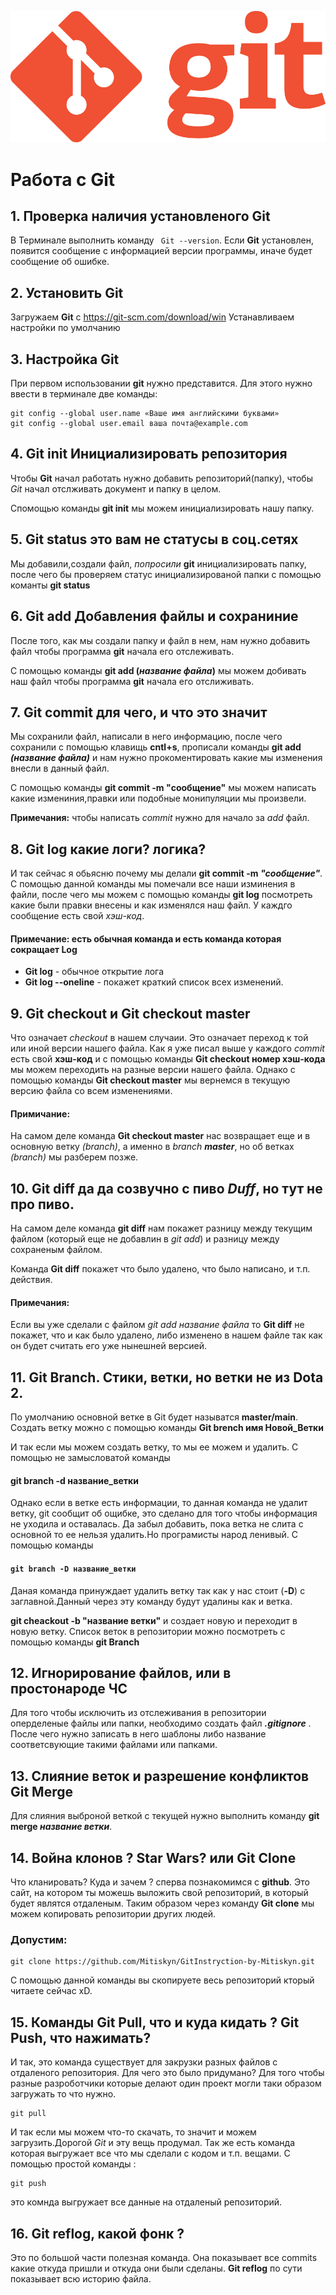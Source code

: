![Logo](Git-Logo-1788C.png)

# Работа с **Git**

## 1. Проверка наличия установленого **Git**
В Терминале выполнить команду ` Git --version`.
Если **Git** установлен, появится сообщение с информацией версии программы, иначе будет сообщение об ошибке.

## 2. Установить **Git**
Загружаем **Git** c https://git-scm.com/download/win
Устанавливаем настройки по умолчанию

## 3. Настройка **Git**
При первом использовании **git** нужно представится. Для этого нужно ввести в терминале две команды:
```
git config --global user.name «Ваше имя английскими буквами»
git config --global user.email ваша почта@example.com
```

## 4. **Git init** Инициализировать репозитория
Чтобы **Git** начал работать нужно добавить репозиторий(папку), чтобы *Git* начал отслживать документ и папку в целом.

Спомощью команды **git init** мы можем инициализировать нашу папку.

## 5. **Git status** это вам не статусы в соц.сетях
Мы добавили,создали файл, _попросили_ **git** инициализировать папку, после чего бы проверяем статус инициализированой папки с помощью команты **git status**

## 6. **Git add** Добавления файлы и сохраниние
После того, как мы создали папку и файл в нем, нам нужно добавить файл чтобы программа **git** начала его отслеживать.

С помощью команды __git add (*название файла*)__ мы можем добивать наш файл чтобы программа __git__ начала его отслиживать.

## 7. **Git commit** для чего, и что это значит
Мы сохранили файл, написали в него информацию, после чего сохранили с помощью клавищь **cntl+s**, прописали команды **git add _(название файла)_** и нам нужно прокоментировать какие мы изменения внесли в данный файл.

С помощью команды **git commit -m "сообщение"** мы можем написать какие измениния,правки или подобные монипуляции мы произвели.

**Примечания:** чтобы написать *commit* нужно для начало за *add* файл.

## 8. **Git log** какие логи? логика?
И так сейчас я обьясню почему мы делали **git commit -m _"сообщение"_**. С помощью данной команды мы помечали все наши изминения в файли, после чего мы можем с помощью команды **git log** посмотреть какие были правки внесены и как изменялся наш файл. У каждго сообщение есть свой *хэш-код*.
#### Примечание: есть обычная команда и есть команда которая сокращает **Log**
* **Git log** - обычное открытие лога
* **Git log --oneline** - покажет краткий список всех изменений.

## 9. **Git checkout** и **Git checkout master**
Что означает *checkout* в нашем случаии. Это означает переход к той или иной версии нашего файла. Как я уже писал выше у каждого *commit* есть свой __хэш-код__ и с помощью команды **Git checkout номер хэш-кода** мы можем переходить на разные версии нашего файла. Однако с помощью команды **Git checkout master** мы вернемся в текущую версию файла со всем изменениями.
#### Примичание:
На самом деле команда **Git checkout master** нас возвращает еще и в основную ветку *(branch)*, а именно в *branch __master__*, но об ветках *(branch)* мы разберем позже.

## 10. **Git diff** да да созвучно с пиво *Duff*, но тут не про пиво.
На самом деле команда **git diff** нам покажет разницу между текущим файлом (который еще не добавлин в *git add*) и разницу между сохраненым файлом.

Команда **Git diff** покажет что было удалено, что было написано, и т.п. действия.

#### Примечания:
Если вы уже сделали с файлом *git add _название файла_* то **Git diff** не покажет, что и как было удалено, либо изменено в нашем файле так как он будет считать его уже нынешней версией.

## 11. Git Branch. Стики, ветки, но ветки не из Dota 2.
По умолчанию основной ветке в Git будет называтся **master/main**. Создать ветку можно с помощью команды __Git brench имя Новой_Ветки__ 

И так если мы можем создать ветку, то мы ее можем и удалить. С помощью не замысловатой команды 
#### **git branch -d __название_ветки__**
Однако если в ветке есть информации, то данная команда не удалит ветку, git сообщит об ощибке, это сделано для того чтобы информация не уходила и оставалась. Да забыл добавить, пока ветка не слита с основной то ее нельзя удалить.Но програмисты народ ленивый. С помощью команды 
#### **`git branch -D название_ветки`**
Даная команда принуждает удалить ветку так как у нас стоит (**-D**) с заглавной.Данный через эту команду будут удалины как и ветка.

**git cheackout -b "название ветки"** и создает новую и переходит в новую ветку.
Список веток в репозитории можно посмотреть с помощью команды **git Branch**

## 12. Игнорирование файлов, или в простонароде ЧС
Для того чтобы исключить из отслеживания в репозитории оперделеные файлы или папки, необходимо создать файл __*.gitignore*__ . После чего нужно записать в него шаблоны либо название соответсвующие такими файлами или папками.

## 13. Слияние веток и разрешение конфликтов **Git Merge**
Для слияния выброной веткой с текущей нужно выполнить команду **git merge _название ветки_**.

## 14. Война клонов ? Star Wars? или **Git Clone**
Что кланировать? Куда и зачем ?
сперва познакомимся с **github**. Это сайт, на котором ты можешь выложить свой репозиторий, в который будет являтся отдаленым. Таким образом через команду **Git clone** мы можем копировать репозитории других людей.
### Допустим:
```
git clone https://github.com/Mitiskyn/GitInstryction-by-Mitiskyn.git
```
C помощью данной команды вы скопируете весь репозиторий кторый читаете сейчас xD.

## 15. Команды **Git Pull**, что и куда кидать ? **Git Push**, что нажимать?
И так, это команда существует для закрузки разных файлов с отдаленого репозитория.
Для чего это было придумано? Для того чтобы разные разроботчики которые делают один проект могли таки образом загружать то что нужно.

```
git pull
```

И так если мы можем что-то скачать, то значит и можем загрузить.Дорогой *Git* и эту вещь продумал. Так же есть команда которая выгружает все что мы сделали с кодом и т.п. вещами. С помощью простой команды :

``` 
git push
```
это комнда выгружает все данные на отдаленый репозиторий.

## 16. Git reflog, какой фонк ?

Это по большой части полезная команда. Она показывает все commits какие откуда пришли и откуда они были сделаны. **Git reflog** по сути показывает всю историю файла.